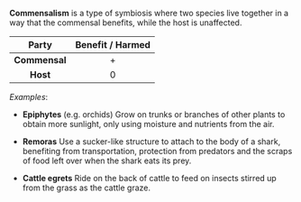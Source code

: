 **Commensalism** is a type of <span class="hi-blue">symbiosis</span> where two species live together in a way that the commensal benefits, while the host is <span class="hi-blue">unaffected</span>.

|     Party     | Benefit / Harmed |
| :-----------: | :--------------: |
| **Commensal** |        +         |
|   **Host**    |        0         |

*Examples*:
- **Epiphytes** (e.g. orchids)
  Grow on trunks or branches of other plants to obtain more sunlight, only using moisture and nutrients from the air.

- **Remoras**
  Use a sucker-like structure to attach to the body of a shark, benefiting from transportation, protection from predators and the scraps of food left over when the shark eats its prey.

- **Cattle egrets**
  Ride on the back of cattle to feed on insects stirred up from the grass as the cattle graze.
